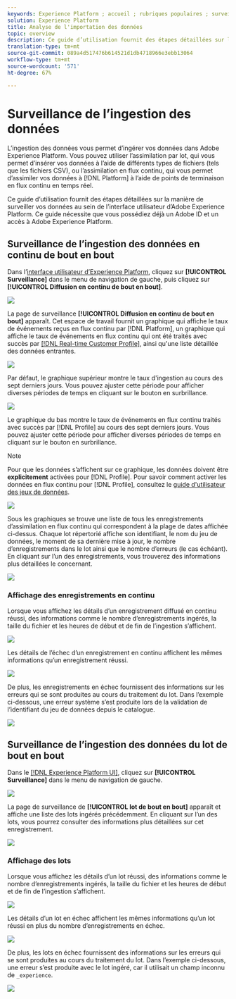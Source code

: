 ```yaml
---
keywords: Experience Platform ; accueil ; rubriques populaires ; surveillance ; surveillance ; flux de données ; surveillance ; analyse ; assimilation de données ; assimilation de données ; enregistrements de vues ; lots de vues ;
solution: Experience Platform
title: Analyse de l'importation des données
topic: overview
description: Ce guide d’utilisation fournit des étapes détaillées sur la manière de surveiller vos données au sein de l’interface utilisateur d’Adobe Experience Platform. Ce guide nécessite que vous possédiez déjà un Adobe ID et un accès à Adobe Experience Platform.
translation-type: tm+mt
source-git-commit: 089a4d517476b614521d1db4718966e3ebb13064
workflow-type: tm+mt
source-wordcount: '571'
ht-degree: 67%

---
```



# Surveillance de l’ingestion des données

L’ingestion des données vous permet d’ingérer vos données dans Adobe Experience Platform. Vous pouvez utiliser l’assimilation par lot, qui vous permet d’insérer vos données à l’aide de différents types de fichiers (tels que les fichiers CSV), ou l’assimilation en flux continu, qui vous permet d’assimiler vos données à [!DNL Platform] à l’aide de points de terminaison en flux continu en temps réel.

Ce guide d’utilisation fournit des étapes détaillées sur la manière de surveiller vos données au sein de l’interface utilisateur d’Adobe Experience Platform. Ce guide nécessite que vous possédiez déjà un Adobe ID et un accès à Adobe Experience Platform.

## Surveillance de l’ingestion des données en continu de bout en bout

Dans l’[interface utilisateur d’Experience Platform](https://platform.adobe.com), cliquez sur **[!UICONTROL Surveillance]** dans le menu de navigation de gauche, puis cliquez sur **[!UICONTROL Diffusion en continu de bout en bout]**.

![](../images/quality/monitor-data-flows/click-streaming-end-to-end.png)

La page de surveillance **[!UICONTROL Diffusion en continu de bout en bout]** apparaît. Cet espace de travail fournit un graphique qui affiche le taux de événements reçus en flux continu par [!DNL Platform], un graphique qui affiche le taux de événements en flux continu qui ont été traités avec succès par [[!DNL Real-time Customer Profile]](../../profile/home.md), ainsi qu&#39;une liste détaillée des données entrantes.

![](../images/quality/monitor-data-flows/list-streams.png)

Par défaut, le graphique supérieur montre le taux d&#39;ingestion au cours des sept derniers jours. Vous pouvez ajuster cette période pour afficher diverses périodes de temps en cliquant sur le bouton en surbrillance.

![](../images/quality/monitor-data-flows/list-streams-focus-on-top-graph.png)

Le graphique du bas montre le taux de événements en flux continu traités avec succès par [!DNL Profile] au cours des sept derniers jours. Vous pouvez ajuster cette période pour afficher diverses périodes de temps en cliquant sur le bouton en surbrillance.

>[!NOTE]
>
>Pour que les données s’affichent sur ce graphique, les données doivent être **explicitement** activées pour [!DNL Profile]. Pour savoir comment activer les données en flux continu pour [!DNL Profile], consultez le [guide d&#39;utilisateur des jeux de données](../../catalog/datasets/user-guide.md#enable-a-dataset-for-real-time-customer-profile).

![](../images/quality/monitor-data-flows/list-streams-focus-on-bottom-graph.png)

Sous les graphiques se trouve une liste de tous les enregistrements d’assimilation en flux continu qui correspondent à la plage de dates affichée ci-dessus. Chaque lot répertorié affiche son identifiant, le nom du jeu de données, le moment de sa dernière mise à jour, le nombre d’enregistrements dans le lot ainsi que le nombre d’erreurs (le cas échéant). En cliquant sur l’un des enregistrements, vous trouverez des informations plus détaillées le concernant.

![](../images/quality/monitor-data-flows/list-streams-focus-on-streams.png)

### Affichage des enregistrements en continu

Lorsque vous affichez les détails d’un enregistrement diffusé en continu réussi, des informations comme le nombre d’enregistrements ingérés, la taille du fichier et les heures de début et de fin de l’ingestion s’affichent.

![](../images/quality/monitor-data-flows/successful-streaming-record.png)

Les détails de l’échec d’un enregistrement en continu affichent les mêmes informations qu’un enregistrement réussi.

![](../images/quality/monitor-data-flows/failed-batch.png)

De plus, les enregistrements en échec fournissent des informations sur les erreurs qui se sont produites au cours du traitement du lot. Dans l’exemple ci-dessous, une erreur système s’est produite lors de la validation de l’identifiant du jeu de données depuis le catalogue.

![](../images/quality/monitor-data-flows/failed-batch-details.png)

## Surveillance de l’ingestion des données du lot de bout en bout

Dans le [[!DNL Experience Platform UI]](https://platform.adobe.com), cliquez sur **[!UICONTROL Surveillance]** dans le menu de navigation de gauche.

![](../images/quality/monitor-data-flows/click-monitoring.png)

La page de surveillance de **[!UICONTROL lot de bout en bout]** apparaît et affiche une liste des lots ingérés précédemment. En cliquant sur l’un des lots, vous pourrez consulter des informations plus détaillées sur cet enregistrement.

![](../images/quality/monitor-data-flows/list-batches.png)

### Affichage des lots

Lorsque vous affichez les détails d’un lot réussi, des informations comme le nombre d’enregistrements ingérés, la taille du fichier et les heures de début et de fin de l’ingestion s’affichent.

![](../images/quality/monitor-data-flows/successful-batch.png)

Les détails d’un lot en échec affichent les mêmes informations qu’un lot réussi en plus du nombre d’enregistrements en échec.

![](../images/quality/monitor-data-flows/failed-streaming-record.png)

De plus, les lots en échec fournissent des informations sur les erreurs qui se sont produites au cours du traitement du lot. Dans l’exemple ci-dessous, une erreur s’est produite avec le lot ingéré, car il utilisait un champ inconnu de `_experience`.

![](../images/quality/monitor-data-flows/failed-streaming-record-details.png)